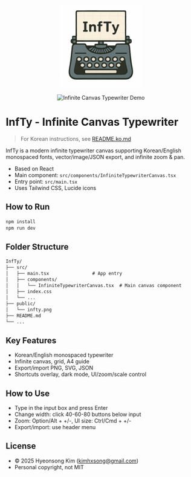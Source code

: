 <p align="center">
  <img src="public/infty.png" alt="InfTy Logo" width="220"/>
</p>

<p align="center">
  <img src="public/infty-demo.gif" alt="Infinite Canvas Typewriter Demo" width="800"/>
</p>

# InfTy - Infinite Canvas Typewriter

> For Korean instructions, see [README.ko.md](./README.ko.md)

InfTy is a modern infinite typewriter canvas supporting Korean/English monospaced fonts, vector/image/JSON export, and infinite zoom & pan.

- Based on React
- Main component: `src/components/InfiniteTypewriterCanvas.tsx`
- Entry point: `src/main.tsx`
- Uses Tailwind CSS, Lucide icons

## How to Run

```bash
npm install
npm run dev
```

## Folder Structure

```
InfTy/
├── src/
│   ├── main.tsx                # App entry
│   ├── components/
│   │   └── InfiniteTypewriterCanvas.tsx  # Main canvas component
│   ├── index.css
│   └── ...
├── public/
│   └── infty.png
├── README.md
└── ...
```

## Key Features
- Korean/English monospaced typewriter
- Infinite canvas, grid, A4 guide
- Export/import PNG, SVG, JSON
- Shortcuts overlay, dark mode, UI/zoom/scale control

## How to Use
- Type in the input box and press Enter
- Change width: click 40-60-80 buttons below input
- Zoom: Option/Alt + +/-, UI size: Ctrl/Cmd + +/-
- Export/import: use header menu

## License
- © 2025 Hyeonsong Kim (kimhxsong@gmail.com)
- Personal copyright, not MIT
